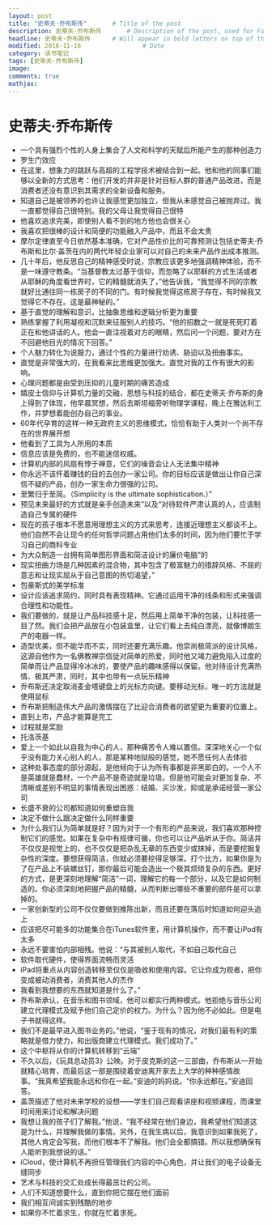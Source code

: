```yaml
---
layout: post
title: "史蒂夫·乔布斯传"       # Title of the post
description: 史蒂夫·乔布斯传       # Description of the post, used for Facebook Opengraph & Twitter
headline: 史蒂夫·乔布斯传      # Will appear in bold letters on top of the post
modified: 2016-11-16                 # Date
category: 读书笔记
tags: [史蒂夫·乔布斯传]
image:
comments: true
mathjax:
---
```


# 史蒂夫·乔布斯传

- 一个具有强烈个性的人身上集合了人文和科学的天赋后所能产生的那种创造力
- 罗生门效应
- 在这里，想象力的跳跃与高超的工程学技术被结合到一起。他和他的同事们能够以全新的方式思考：他们开发的并非是针对目标人群的普通产品改进，而是消费者还没有意识到其需求的全新设备和服务。
- 知道自己是被领养的也许让我感觉更加独立，但我从未感觉自己被抛弃过。我一直都觉得自己很特别。我的父母让我觉得自己很特
- 他喜欢追求完美，即使别人看不到的地方他也会很关心
- 我喜欢把很棒的设计和简便的功能融入产品中，而且不会太贵
- 摩尔定律直至今日依然基本准确，它对产品性价比的可靠预测让包括史蒂夫·乔布斯和比尔·盖茨在内的两代年轻企业家可以对自己的未来产品作出成本推测。
- 几十年后，他反思自己的精神感受时说，宗教应该更多地强调精神体验，而不是一味遵守教条。“当基督教太过基于信仰，而忽略了以耶稣的方式生活或者从耶稣的角度看世界时，它的精髓就消失了，”他告诉我，“我觉得不同的宗教就好比通往同一栋房子的不同的门。有时候我觉得这栋房子存在，有时候我又觉得它不存在。这是最神秘的。”
- 基于直觉的理解和意识，比抽象思维和逻辑分析更为重要
- 熟练掌握了利用凝视和沉默来征服别人的技巧。“他的招数之一就是死死盯着正在和他讲话的人。他会一直注视着对方的眼睛，然后问一个问题，要对方在不回避他目光的情况下回答。”
- 个人魅力转化为说服力，通过个性的力量进行劝诱、胁迫以及扭曲事实。
- 直觉是非常强大的，在我看来比思维更加强大。直觉对我的工作有很大的影响。
- 心理问题都是由受到压抑的儿童时期的痛苦造成
- 嬉皮士信仰与计算机力量的交融，思想与科技的结合，都在史蒂夫·乔布斯的身上得到了体现，他早晨冥想，然后去斯坦福旁听物理学课程，晚上在雅达利工作，并梦想着能创办自己的事业。
- 60年代孕育的这样一种无政府主义的思维模式，恰恰有助于人类对一个尚不存在的世界展开想
- 他看到了工具为人所用的本质
- 信息应该是免费的，也不能迷信权威。
- 计算机内部的风扇有悖于禅意，它们的噪音会让人无法集中精神
- 你永远不该怀着赚钱的目的去创办一家公司。你的目标应该是做出让你自己深信不疑的产品，创办一家生命力很强的公司。
- 至繁归于至简。（Simplicity is the ultimate sophistication.）”
- 预见未来最好的方式就是亲手创造未来”以及“对待软件严肃认真的人，应该制造自己专属的硬件
- 现在的孩子根本不愿意用理想主义的方式来思考，连接近理想主义都谈不上。他们自然不会让现今的任何哲学问题占用他们太多的时间，因为他们要忙于学习自己的商科专业
- 为大众制造一台拥有简单图形界面和简洁设计的廉价电脑”的
- 现实扭曲力场是几种因素的混合物，其中包含了极富魅力的措辞风格、不屈的意志和让现实屈从于自己意图的热切渴望，”
- 包豪斯式的美学标准
- 设计应该追求简约，同时具有表现精神。它通过运用干净的线条和形式来强调合理性和功能性。
- 我们要做的，就是让产品科技感十足，然后用上简单干净的包装，让科技感一目了然。我们会把产品放在小包装盒里，让它们看上去纯白漂亮，就像博朗生产的电器一样。
- 造型优美，但不能华而不实，同时还要充满乐趣。他崇尚极简派的设计风格，这源自他作为一名佛教禅宗信徒对简单的热爱，同时他又竭力避免陷入过度的简单而让产品显得冷冰冰的，要使产品的趣味感得以保留。他对待设计充满热情、极其严肃，同时，其中也带有一点玩乐精神
- 乔布斯还决定取消麦金塔键盘上的光标方向键。要移动光标，唯一的方法就是使用鼠标
- 乔布斯把制造伟大产品的激情摆在了比迎合消费者的欲望更为重要的位置上。
- 直到上市，产品才能算是完工
- 过程就是奖励
- 托洛茨基
- 爱上一个如此以自我为中心的人，那种痛苦令人难以置信。深深地关心一个似乎没有能力关心别人的人，那是某种地狱般的感觉，她不愿任何人去体验
- 这种处事态度的部分源起，是他倾向于认为所有事都是非黑即白的。一个人不是英雄就是蠢材，一个产品不是奇迹就是垃圾。但是他可能会对更加复杂、不清晰或差别不明显的事情表现出困惑：结婚、买沙发，抑或是承诺经营一家公司
- 长盛不衰的公司都知道如何重塑自我
- 决定不做什么跟决定做什么同样重要
- 为什么我们认为简单就是好？因为对于一个有形的产品来说，我们喜欢那种控制它们的感觉。如果在复杂中有规律可循，你也可以让产品听从于你。简洁并不仅仅是视觉上的，也不仅仅是把杂乱无章的东西变少或抹掉，而是要挖掘复杂性的深度。要想获得简洁，你就必须要挖得足够深。打个比方，如果你是为了在产品上不装螺丝钉，那你最后可能会造出一个极其烦琐复杂的东西。更好的方式，是更深刻地理解“简洁”一词，理解它的每一个部分，以及它是如何制造的。你必须深刻地把握产品的精髓，从而判断出哪些不重要的部件是可以拿掉的。
- 一家创新型的公司不仅仅要做到推陈出新，而且还要在落后时知道如何迎头追上
- 应该把尽可能多的功能集合在iTunes软件里，用计算机操作，而不要让iPod有太多
- 永远不要害怕内部相残。他说：“与其被别人取代，不如自己取代自己
- 软件取代硬件，使得界面流畅而灵活
- iPad将重点从内容创造转移至仅仅是吸收和使用内容。它让你成为观者，把你变成被动消费者，消费其他人的杰作
- 我看到我想要的东西就知道是什么了。”
- 乔布斯承认，在音乐和图书领域，他可以都实行两种模式。他拒绝与音乐公司建立代理模式及赋予他们自己定价的权力。为什么？因为他不必如此。但是电子书就得这样。
- 我们不是最早进入图书业务的。”他说，“鉴于现有的情况，对我们最有利的策略就是借力使力，和出版商建立代理模式。我们成功了。”
- 这个中枢将从你的计算机转移到“云端”
- 不久以后，《玩具总动员3》公映。对于皮克斯的这一三部曲，乔布斯从一开始就精心培育，而最后这一部是围绕着安迪离开家去上大学的种种感情故事。“我真希望我能永远和你在一起。”安迪的妈妈说。“你永远都在。”安迪回答。
- 盖茨描述了他对未来学校的设想——学生们自己观看讲座和视频课程，而课堂时间用来讨论和解决问题
- 我想让我的孩子们了解我。”他说，“我不经常在他们身边，我希望他们知道这是为什么，并理解我做的事情。另外，在我生病以后，我意识到如果我死了，其他人肯定会写我，而他们根本不了解我。他们会全都搞错。所以我想确保有人能听到我想说的话。”
- iCloud，使计算机不再担任管理我们内容的中心角色，并让我们的电子设备无缝同步
- 艺术与科技的交汇处成长得最茁壮的公司。
- 人们不知道想要什么，直到你把它摆在他们面前
- 我们相互间诚实到残酷的地步
- 如果你不忙着求生，你就在忙着求死。
